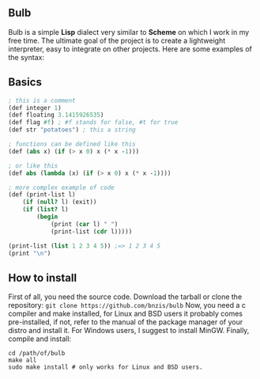 ## Bulb
Bulb is a simple **Lisp** dialect very similar to **Scheme** on which 
I work in my free time. The ultimate goal of the project is to create 
a lightweight interpreter, easy to integrate on other projects.
Here are some examples of the syntax:
## Basics
```scheme
; this is a comment
(def integer 1) 
(def floating 3.1415926535)
(def flag #f) ; #f stands for false, #t for true
(def str "potatoes") ; this a string

; functions can be defined like this 
(def (abs x) (if (> x 0) x (* x -1))) 

; or like this 
(def abs (lambda (x) (if (> x 0) x (* x -1))))

; more complex example of code
(def (print-list l)
    (if (null? l) (exit))
    (if (list? l)
        (begin 
            (print (car l) " ")
            (print-list (cdr l)))))

(print-list (list 1 2 3 4 5)) ;=> 1 2 3 4 5
(print "\n")
```

## How to install
First of all, you need the source code.
Download the tarball or clone the repository: 
```git clone https://github.com/bnzis/bulb```
Now, you need a c compiler and make installed, for Linux and BSD users it probably 
comes pre-installed, if not, refer to the manual of the package manager of your
distro and install it. For Windows users, I suggest to install MinGW.
Finally, compile and install: 
```
cd /path/of/bulb
make all
sudo make install # only works for Linux and BSD users.
```
